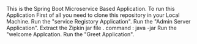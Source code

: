 This is the Spring Boot  Microservice Based Application.
To run this Application First of all you need to clone this repository in your Local Machine.
Run the "service Registory Application".
Run the "Admin Server Application".
Extract the Zipkin jar file .
 command : java -jar <jar file name>
Run the "welcome Applcation.
Run the "Greet Application".
